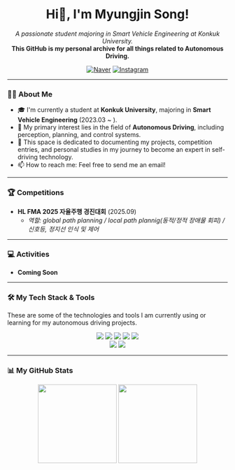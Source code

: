 <h1 align="center">
  Hi👋, I'm Myungjin Song!
</h1>

<p align="center">
  <em>A passionate student majoring in Smart Vehicle Engineering at Konkuk University.</em><br>
  <strong>This GitHub is my personal archive for all things related to Autonomous Driving.</strong>
</p>

<p align="center">
  <a href="mailto:holy707070@naver.com"><img src="https://img.shields.io/badge/Naver-03C75A?style=for-the-badge&logo=naver&logoColor=white" alt="Naver"></a>
  <a href="https://www.instagram.com/maeng_6_/"><img src="https://img.shields.io/badge/Instagram-E4405F?style=for-the-badge&logo=instagram&logoColor=white" alt="Instagram"></a>
</p>

---

### 👨‍💻 About Me

- 🎓 I'm currently a student at **Konkuk University**, majoring in **Smart Vehicle Engineering** (2023.03 ~ ).
- 🚗 My primary interest lies in the field of **Autonomous Driving**, including perception, planning, and control systems.
- 🚀 This space is dedicated to documenting my projects, competition entries, and personal studies in my journey to become an expert in self-driving technology.
- 📫 How to reach me: Feel free to send me an email!

---

### 🏆 Competitions

- **HL FMA 2025 자율주행 경진대회** (2025.09)
  - *역할: global path planning / local path plannig(동적/정적 장애물 회피) / 신호등, 정지선 인식 및 제어*

---
### 💻 Activities
- **Coming Soon**

---

### 🛠️ My Tech Stack & Tools

These are some of the technologies and tools I am currently using or learning for my autonomous driving projects.

<p align="center">
  <img src="https://img.shields.io/badge/Python-3776AB?style=for-the-badge&logo=python&logoColor=white" />
  <img src="https://img.shields.io/badge/C++-00599C?style=for-the-badge&logo=c%2B%2B&logoColor=white" />
  <img src="https://img.shields.io/badge/ROS-22314E?style=for-the-badge&logo=ros&logoColor=white" />
    <img src="https://img.shields.io/badge/ROS2-22314E?style=for-the-badge&logo=ros&logoColor=white" />
  <img src="https://img.shields.io/badge/Linux-FCC624?style=for-the-badge&logo=linux&logoColor=black" />
  <br>
  <img src="https://img.shields.io/badge/TensorFlow-FF6F00?style=for-the-badge&logo=tensorflow&logoColor=white" />
  <img src="https://img.shields.io/badge/OpenCV-5C3EE8?style=for-the-badge&logo=opencv&logoColor=white" />
</p>

---

### 📊 My GitHub Stats

<p align="center">
  <img height="180em" src="https://github-readme-stats.vercel.app/api?username=MyungJin04&show_icons=true&theme=dracula&include_all_commits=true&count_private=true"/>
  <img height="180em" src="https://github-readme-stats.vercel.app/api/top-langs/?username=MyungJin04&layout=compact&langs_count=7&theme=dracula"/>
</p>
